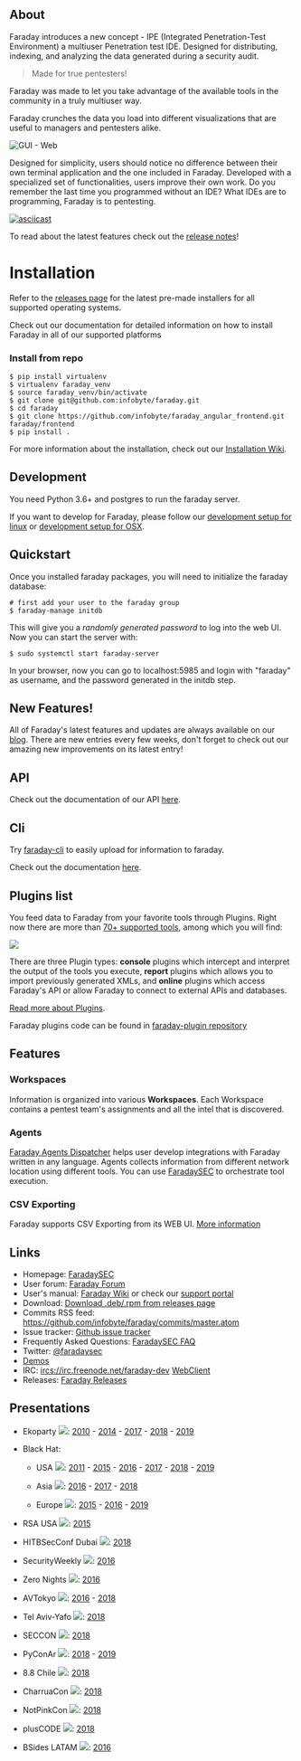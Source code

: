 ## About

Faraday introduces a new concept - IPE (Integrated Penetration-Test Environment) a multiuser Penetration test IDE. Designed for distributing, indexing, and analyzing the data generated during a security audit.

> Made for true pentesters!

Faraday was made to let you take advantage of the available tools in the community in a truly multiuser way.

Faraday crunches the data you load into different visualizations that are useful to managers and pentesters alike.

![GUI - Web](https://raw.github.com/wiki/infobyte/faraday/images/dashboard/dashboard.png)

Designed for simplicity, users should notice no difference between their own terminal application and the one included in Faraday. Developed with a specialized set of functionalities, users improve their own work. Do you remember the last time you programmed without an IDE? What IDEs are to programming, Faraday is to pentesting.

[![asciicast](https://asciinema.org/a/384132.svg)](https://asciinema.org/a/384132)

To read about the latest features check out the [release notes](https://github.com/infobyte/faraday/blob/master/RELEASE.md)!


# Installation

Refer to the [releases page](https://github.com/infobyte/faraday/releases) for the latest pre-made installers for all supported operating systems.

Check out our documentation for detailed information on how to install Faraday in all of our supported platforms

### Install from repo
```shell
$ pip install virtualenv
$ virtualenv faraday_venv
$ source faraday_venv/bin/activate
$ git clone git@github.com:infobyte/faraday.git
$ cd faraday
$ git clone https://github.com/infobyte/faraday_angular_frontend.git faraday/frontend
$ pip install .
```

For more information about the installation, check out our [Installation Wiki](https://github.com/infobyte/faraday/wiki/Install-Guide).

## Development

You need Python 3.6+ and postgres to run the faraday server.

If you want to develop for Faraday, please follow our [development setup for linux](https://github.com/infobyte/faraday/wiki/Development-setup) or [development setup for OSX](https://github.com/infobyte/faraday/wiki/Development-Installation-OSX).

## Quickstart

Once you installed faraday packages, you will need to initialize the faraday database:

```
# first add your user to the faraday group
$ faraday-manage initdb
```

This will give you a *randomly generated password* to log into the web UI.
Now you can start the server with:

```
$ sudo systemctl start faraday-server
```

In your browser, now you can go to localhost:5985 and login with "faraday" as username, and the password generated in the initdb step.


## New Features!

All of Faraday's latest features and updates are always available on our [blog](https://medium.com/faraday).
There are new entries every few weeks, don't forget to check out our amazing new improvements on its latest entry!

## API

Check out the documentation of our API [here](https://api.faradaysec.com/).

## Cli

Try [faraday-cli](https://github.com/infobyte/faraday-cli) to easily upload for information to faraday.

Check out the documentation [here](https://docs.faraday-cli.faradaysec.com/).

## Plugins list

You feed data to Faraday from your favorite tools through Plugins. Right now there are more than [70+ supported tools](https://github.com/infobyte/faraday/wiki/Plugin-List), among which you will find:

![](https://raw.github.com/wiki/infobyte/faraday/images/plugins/Plugins.png)

There are three Plugin types: **console** plugins which intercept and interpret the output of the tools you execute, **report** plugins which allows you to import previously generated XMLs, and **online** plugins which access Faraday's API or allow Faraday to connect to external APIs and databases.

[Read more about Plugins](http://github.com/infobyte/faraday/wiki/Plugin-List).

Faraday plugins code can be found in [faraday-plugin repository](https://github.com/infobyte/faraday_plugins)

## Features

### Workspaces

Information is organized into various **Workspaces**. Each Workspace contains a pentest team's assignments and all the intel that is discovered.

### Agents

[Faraday Agents Dispatcher](https://github.com/infobyte/faraday_agent_dispatcher) helps user develop integrations with Faraday written in any language.
Agents collects information from different network location using different tools. You can use [FaradaySEC](https://www.faradaysec.com) to orchestrate tool execution.

### CSV Exporting

Faraday supports CSV Exporting from its WEB UI.
[More information](Exporting-the-information)

## Links

* Homepage: [FaradaySEC](https://www.faradaysec.com)
* User forum: [Faraday Forum](https://forum.faradaysec.com)
* User's manual: [Faraday Wiki](https://github.com/infobyte/faraday/wiki) or check our [support portal](https://support.faradaysec.com/portal/home)
* Download: [Download .deb/.rpm from releases page](https://github.com/infobyte/faraday/releases)
* Commits RSS feed: https://github.com/infobyte/faraday/commits/master.atom
* Issue tracker: [Github issue tracker](https://github.com/infobyte/faraday/issues)
* Frequently Asked Questions: [FaradaySEC FAQ](https://github.com/infobyte/faraday/wiki/FAQ)
* Twitter: [@faradaysec](https://twitter.com/faradaysec)
* [Demos](https://github.com/infobyte/faraday/wiki/Demos)
* IRC: [ircs://irc.freenode.net/faraday-dev](ircs://irc.freenode.net/faraday-dev) [WebClient](https://webchat.freenode.net/?nick=wikiuser&channels=faraday-dev&prompt=1&uio=d4)
* Releases: [Faraday Releases](https://github.com/infobyte/faraday/releases/)

## Presentations

* Ekoparty ![](https://raw.github.com/wiki/infobyte/faraday/images/flags/argentina.png):
    [2010](http://vimeo.com/16516987) -
    [2014](https://www.youtube.com/watch?v=_j0T2S6Ppfo) -
    [2017](http://blog.infobytesec.com/2017/10/ekoparty-2017-review_23.html) -
    [2018](http://blog.infobytesec.com/2018/10/ekoparty-2018-review_18.html) -
    [2019](https://medium.com/faraday/ekoparty-2019-review-abd1940ac8c6?source=collection_home---4------5-----------------------)

* Black Hat:
    * USA ![](https://raw.github.com/wiki/infobyte/faraday/images/flags/usa.png):
        [2011](http://www.infobytesec.com/down/Faraday_BH2011_Arsenal.pdf) -
        [2015](https://www.blackhat.com/us-15/arsenal.html#faraday) -
        [2016](https://www.blackhat.com/us-16/arsenal.html#faraday) -
        [2017](https://www.blackhat.com/us-17/event-sponsors.html#faraday) -
        [2018](https://www.blackhat.com/us-18/event-sponsors.html#faraday) -
        [2019](https://medium.com/faraday/another-year-at-las-vegas-with-faraday-21b0edcf8d6?source=collection_home---4------8-----------------------)

    * Asia ![](https://raw.github.com/wiki/infobyte/faraday/images/flags/singapore.png):
        [2016](https://www.blackhat.com/asia-16/arsenal.html#faraday) -
        [2017](https://www.blackhat.com/asia-17/arsenal.html#faraday) -
        [2018](https://www.blackhat.com/asia-18/arsenal.html#faraday-v3-collaborative-penetration-test-and-vulnerability-management-platform)

    * Europe ![](https://raw.github.com/wiki/infobyte/faraday/images/flags/europe.png):
        [2015](https://www.blackhat.com/eu-15/arsenal.html#faraday) -
        [2016](https://www.blackhat.com/eu-16/arsenal.html#faraday) -
        [2019](https://medium.com/faraday/the-end-of-the-year-is-always-jam-packed-it-is-a-period-for-looking-back-and-celebrating-the-road-fcf5cb007a3a)

* RSA USA ![](https://raw.github.com/wiki/infobyte/faraday/images/flags/usa.png):
    [2015](https://www.rsaconference.com/events/us15/expo-sponsors/exhibitor-list/1782/infobyte-llc)

* HITBSecConf Dubai ![](https://raw.github.com/wiki/infobyte/faraday/images/flags/uae.png):
   [2018](https://conference.hitb.org/hitbsecconf2018dxb/hitb-armory/)

* SecurityWeekly ![](https://raw.github.com/wiki/infobyte/faraday/images/flags/usa.png):
   [2016](http://securityweekly.com/2016/08/02/security-weekly-475-federico-kirschbaum/)

* Zero Nights ![](https://raw.github.com/wiki/infobyte/faraday/images/flags/russia.png):
   [2016](https://www.slideshare.net/AlexanderLeonov2/enterprise-vulnerability-management-zeronights16)

* AVTokyo ![](https://raw.github.com/wiki/infobyte/faraday/images/flags/japan.png):
    [2016](http://en.avtokyo.org/avtokyo2016/event) -
    [2018](http://en.avtokyo.org/avtokyo2018/event)

* Tel Aviv-Yafo ![](https://raw.github.com/wiki/infobyte/faraday/images/flags/israel.png):
   [2018](https://www.meetup.com/infobyte/events/254031671/)

* SECCON ![](https://raw.github.com/wiki/infobyte/faraday/images/flags/japan.png):
   [2018](https://2018.seccon.jp/seccon/yorozu2018.html)


* PyConAr ![](https://raw.github.com/wiki/infobyte/faraday/images/flags/argentina.png):
   [2018](https://eventos.python.org.ar/events/pyconar2018/activity/75/) -
   [2019](https://eventos.python.org.ar/events/pyconar2019/activity/251/)

* 8.8 Chile ![](https://raw.github.com/wiki/infobyte/faraday/images/flags/chile.png):
   [2018](http://blog.infobytesec.com/2018/11/chronicles-of-trip-to-santiago-88-review.html)

* CharruaCon ![](https://raw.github.com/wiki/infobyte/faraday/images/flags/uruguay.png):
   [2018](https://charrua.org/presentaciones2018/Love_is_in_the_air__Reverse_Engineering_a_hitty_drone.pdf)

* NotPinkCon ![](https://raw.github.com/wiki/infobyte/faraday/images/flags/argentina.png):
   [2018](https://twitter.com/NotPinkCon)

* plusCODE ![](https://raw.github.com/wiki/infobyte/faraday/images/flags/argentina.png):
   [2018](http://pluscode.cc/portfolio_page/introduccion-practica-al-hardware-hacking/)

* BSides LATAM ![](https://raw.github.com/wiki/infobyte/faraday/images/flags/brazil.png):
   [2016](http://www.infobytesec.com/down/Faraday_BsideLatam_2016.pdf)
